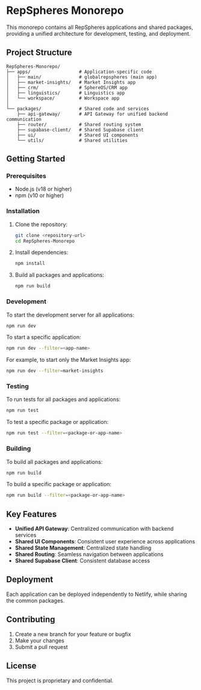 # RepSpheres Monorepo

This monorepo contains all RepSpheres applications and shared packages, providing a unified architecture for development, testing, and deployment.

## Project Structure

```
RepSpheres-Monorepo/
├── apps/                  # Application-specific code
│   ├── main/              # globalrepspheres (main app)
│   ├── market-insights/   # Market Insights app
│   ├── crm/               # SphereOS/CRM app
│   ├── linguistics/       # Linguistics app
│   └── workspace/         # Workspace app
│
└── packages/              # Shared code and services
    ├── api-gateway/       # API Gateway for unified backend communication
    ├── router/            # Shared routing system
    ├── supabase-client/   # Shared Supabase client
    ├── ui/                # Shared UI components
    └── utils/             # Shared utilities
```

## Getting Started

### Prerequisites

- Node.js (v18 or higher)
- npm (v10 or higher)

### Installation

1. Clone the repository:
   ```bash
   git clone <repository-url>
   cd RepSpheres-Monorepo
   ```

2. Install dependencies:
   ```bash
   npm install
   ```

3. Build all packages and applications:
   ```bash
   npm run build
   ```

### Development

To start the development server for all applications:

```bash
npm run dev
```

To start a specific application:

```bash
npm run dev --filter=<app-name>
```

For example, to start only the Market Insights app:

```bash
npm run dev --filter=market-insights
```

### Testing

To run tests for all packages and applications:

```bash
npm run test
```

To test a specific package or application:

```bash
npm run test --filter=<package-or-app-name>
```

### Building

To build all packages and applications:

```bash
npm run build
```

To build a specific package or application:

```bash
npm run build --filter=<package-or-app-name>
```

## Key Features

- **Unified API Gateway**: Centralized communication with backend services
- **Shared UI Components**: Consistent user experience across applications
- **Shared State Management**: Centralized state handling
- **Shared Routing**: Seamless navigation between applications
- **Shared Supabase Client**: Consistent database access

## Deployment

Each application can be deployed independently to Netlify, while sharing the common packages.

## Contributing

1. Create a new branch for your feature or bugfix
2. Make your changes
3. Submit a pull request

## License

This project is proprietary and confidential.
